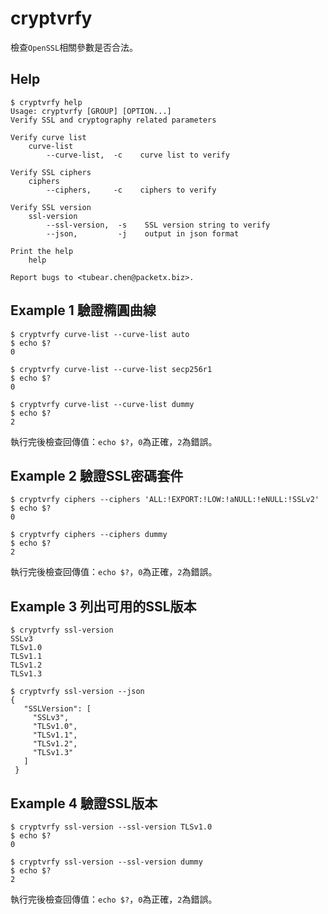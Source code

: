 cryptvrfy
===========

檢查`OpenSSL`相關參數是否合法。

Help
---------

```
$ cryptvrfy help
Usage: cryptvrfy [GROUP] [OPTION...]
Verify SSL and cryptography related parameters

Verify curve list
    curve-list
        --curve-list,  -c    curve list to verify

Verify SSL ciphers
    ciphers
        --ciphers,     -c    ciphers to verify

Verify SSL version
    ssl-version
        --ssl-version,  -s    SSL version string to verify
        --json,         -j    output in json format

Print the help
    help

Report bugs to <tubear.chen@packetx.biz>.
```

Example 1 驗證橢圓曲線
-----------

```
$ cryptvrfy curve-list --curve-list auto
$ echo $?
0

$ cryptvrfy curve-list --curve-list secp256r1
$ echo $?
0

$ cryptvrfy curve-list --curve-list dummy
$ echo $?
2
```

執行完後檢查回傳值：`echo $?`，`0`為正確，`2`為錯誤。

Example 2 驗證SSL密碼套件
-------------

```
$ cryptvrfy ciphers --ciphers 'ALL:!EXPORT:!LOW:!aNULL:!eNULL:!SSLv2' 
$ echo $?
0

$ cryptvrfy ciphers --ciphers dummy
$ echo $?
2
```

執行完後檢查回傳值：`echo $?`，`0`為正確，`2`為錯誤。

Example 3 列出可用的SSL版本
------------

```
$ cryptvrfy ssl-version
SSLv3
TLSv1.0
TLSv1.1
TLSv1.2
TLSv1.3

$ cryptvrfy ssl-version --json
{
   "SSLVersion": [
     "SSLv3",
     "TLSv1.0",
     "TLSv1.1",
     "TLSv1.2",
     "TLSv1.3"
   ]
 }
```

Example 4 驗證SSL版本
-----------

```
$ cryptvrfy ssl-version --ssl-version TLSv1.0
$ echo $?
0

$ cryptvrfy ssl-version --ssl-version dummy
$ echo $?
2
```

執行完後檢查回傳值：`echo $?`，`0`為正確，`2`為錯誤。

